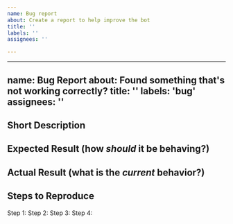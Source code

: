 ```yaml
---
name: Bug report
about: Create a report to help improve the bot
title: ''
labels: ''
assignees: ''

---
```


---
name:  Bug Report
about: Found something that's not working correctly?
title: ''
labels: 'bug'
assignees: ''
---

## Short Description

## Expected Result (how *should* it be behaving?)

## Actual Result (what is the *current* behavior?)

## Steps to Reproduce

Step 1:
Step 2:
Step 3:
Step 4:
